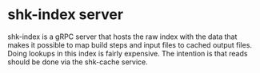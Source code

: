 # shk-index server

shk-index is a gRPC server that hosts the raw index with the data that makes it
possible to map build steps and input files to cached output files. Doing
lookups in this index is fairly expensive. The intention is that reads should be
done via the shk-cache service.
